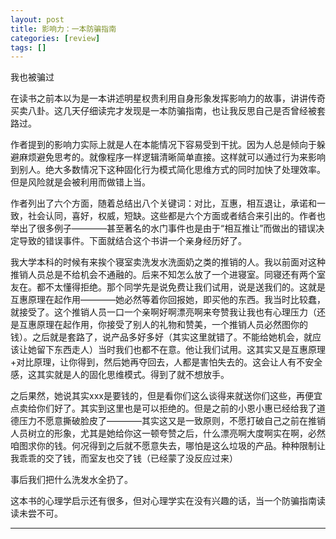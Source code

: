 ```yaml
---
layout: post
title: 影响力：一本防骗指南
categories: [review]
tags: []
---
```


我也被骗过

<!-- more -->


在读书之前本以为是一本讲述明星权贵利用自身形象发挥影响力的故事，讲讲传奇买卖八卦。这几天仔细读完才发现是一本防骗指南，也让我反思自己是否曾经被套路过。

作者提到的影响力实际上就是人在本能情况下容易受到干扰。因为人总是倾向于躲避麻烦避免思考的。就像程序一样逻辑清晰简单直接。这样就可以通过行为来影响到别人。绝大多数情况下这种固化行为模式简化思维方式的同时加快了处理效率。但是风险就是会被利用而做错上当。

作者列出了六个方面，随着总结出八个关键词：对比，互惠，相互退让，承诺和一致，社会认同，喜好，权威，短缺。这些都是六个方面或者结合来引出的。作者也举出了很多例子————甚至著名的水门事件也是由于“相互推让”而做出的错误决定导致的错误事件。下面就结合这个书讲一个亲身经历好了。

我大学本科的时候有来挨个寝室卖洗发水洗面奶之类的推销的人。我以前面对这种推销人员总是不给机会不通融的。后来不知怎么放了一个进寝室。同寝还有两个室友在。都不太懂得拒绝。那个同学先是说免费让我们试用，说是送我们的。这就是互惠原理在起作用————她必然等着你回报她，即买他的东西。我当时比较蠢，就接受了。这个推销人员一口一个亲啊好啊漂亮啊来夸赞我让我也有心理压力（还是互惠原理在起作用，你接受了别人的礼物和赞美，一个推销人员必然图你的钱）。之后就是套路了，说产品多好多好（其实这里就错了。不能给她机会，就应该让她留下东西走人）当时我们也都不在意。他让我们试用。这其实又是互惠原理+对比原理，让你得到，然后她再夺回去，人都是害怕失去的。这会让人有不安全感，这其实就是人的固化思维模式。得到了就不想放手。

之后果然，她说其实xxx是要钱的，但是看你们这么谈得来就送你们这些，再便宜点卖给你们好了。其实到这里也是可以拒绝的。但是之前的小恩小惠已经给我了道德压力不愿意撕破脸皮了————其实这又是一致原则，不愿打破自己之前在推销人员树立的形象，尤其是她给你这一顿夸赞之后，什么漂亮啊大度啊实在啊，必然咱图求你的钱。何况得到之后就不愿意失去，哪怕是这么垃圾的产品。种种限制让我乖乖的交了钱，而室友也交了钱（已经蒙了没反应过来）

事后我们把什么洗发水全扔了。

这本书的心理学启示还有很多，但对心理学实在没有兴趣的话，当一个防骗指南读读未尝不可。


---

